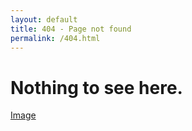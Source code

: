 ```yaml
---
layout: default
title: 404 - Page not found
permalink: /404.html
---
```

# Nothing to see here.
[Image](/assets/img/migi.jpg)
